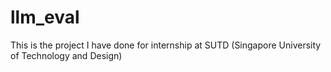 # llm_eval
This is the project I have done for internship at SUTD (Singapore University of Technology and Design)
